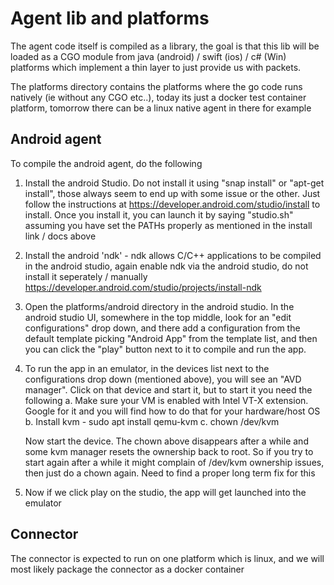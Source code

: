 # Agent lib and platforms

The agent code itself is compiled as a library, the goal is that this lib 
will be loaded as a CGO module from java (android) / swift (ios) / c# (Win)
platforms which implement a thin layer to just provide us with packets.

The platforms directory contains the platforms where the go code runs natively
(ie without any CGO etc..), today its just a docker test container platform,
tomorrow there can be a linux native agent in there for example

## Android agent

To compile the android agent, do the following

1. Install the android Studio. Do not install it using "snap install" or "apt-get install", 
   those always seem to end up with some issue or the other. Just follow the instructions
   at https://developer.android.com/studio/install to install. Once you install it, you 
   can launch it by saying "studio.sh" assuming you have set the PATHs properly as mentioned
   in the install link / docs above

2. Install the android 'ndk' - ndk allows C/C++ applications to be compiled in the android
   studio, again enable ndk via the android studio, do not install it seperately / manually
   https://developer.android.com/studio/projects/install-ndk

3. Open the platforms/android directory in the android studio. In the android studio UI, 
   somewhere in the top middle, look for an "edit configurations" drop down, and there add
   a configuration from the default template picking "Android App" from the template list,
   and then you can click the "play" button next to it to compile and run the app.

4. To run the app in an emulator, in the devices list next to the configurations drop down
   (mentioned above), you will see an "AVD manager". Click on that device and start it, 
   but to start it you need the following
   a. Make sure your VM is enabled with Intel VT-X extension. Google for it and you will
      find how to do that for your hardware/host OS
   b. Install kvm - sudo apt install qemu-kvm
   c. chown <your username> /dev/kvm

   Now start the device. The chown above disappears after a while and some kvm manager resets
   the ownership back to root. So if you try to start again after a while it might complain
   of /dev/kvm ownership issues, then just do a chown again. Need to find a proper long term
   fix for this

5. Now if we click play on the studio, the app will get launched into the emulator 

## Connector

The connector is expected to run on one platform which is linux, and we will
most likely package the connector as a docker container
